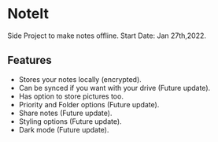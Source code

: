 # NoteIt

Side Project to make notes offline.
Start Date: Jan 27th,2022.

## Features

- Stores your notes locally (encrypted).
- Can be synced if you want with your drive (Future update).
- Has option to store pictures too.
- Priority and Folder options (Future update).
- Share notes (Future update).
- Styling options (Future update).
- Dark mode (Future update).

